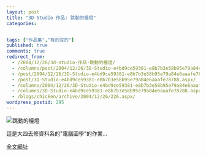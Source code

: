 ```yaml
---
layout: post
title: "3D Studio 作品: 跳動的檯燈"
categories:


tags: ["作品集","有的沒的"]
published: true
comments: true
redirect_from:
  - /2004/12/26/3d-studio-作品-跳動的檯燈/
  - /columns/post/2004/12/26/3D-Studio-e4bd9ce59381-e8b7b3e58b95e79a84e6aaafe78788.aspx/
  - /post/2004/12/26/3D-Studio-e4bd9ce59381-e8b7b3e58b95e79a84e6aaafe78788.aspx/
  - /post/3D-Studio-e4bd9ce59381-e8b7b3e58b95e79a84e6aaafe78788.aspx/
  - /columns/2004/12/26/3D-Studio-e4bd9ce59381-e8b7b3e58b95e79a84e6aaafe78788.aspx/
  - /columns/3D-Studio-e4bd9ce59381-e8b7b3e58b95e79a84e6aaafe78788.aspx/
  - /blogs/chicken/archive/2004/12/26/226.aspx/
wordpress_postid: 295
---
```


![跳動的檯燈](/images/2004-12-26-3d-studio-animated-desk-lamp/LIGHT-160x120.gif)

這是大四去修資科系的"電腦圖學"的作業... 

[全文網址](/wp-content/be-files/articles/195.aspx)
